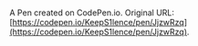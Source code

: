 # 

A Pen created on CodePen.io. Original URL: [https://codepen.io/KeepS1lence/pen/JjzwRzq](https://codepen.io/KeepS1lence/pen/JjzwRzq).

